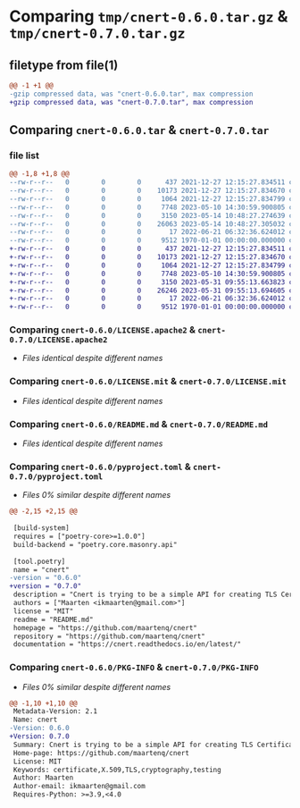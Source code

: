 # Comparing `tmp/cnert-0.6.0.tar.gz` & `tmp/cnert-0.7.0.tar.gz`

## filetype from file(1)

```diff
@@ -1 +1 @@
-gzip compressed data, was "cnert-0.6.0.tar", max compression
+gzip compressed data, was "cnert-0.7.0.tar", max compression
```

## Comparing `cnert-0.6.0.tar` & `cnert-0.7.0.tar`

### file list

```diff
@@ -1,8 +1,8 @@
--rw-r--r--   0        0        0      437 2021-12-27 12:15:27.834511 cnert-0.6.0/LICENSE
--rw-r--r--   0        0        0    10173 2021-12-27 12:15:27.834670 cnert-0.6.0/LICENSE.apache2
--rw-r--r--   0        0        0     1064 2021-12-27 12:15:27.834799 cnert-0.6.0/LICENSE.mit
--rw-r--r--   0        0        0     7748 2023-05-10 14:30:59.900805 cnert-0.6.0/README.md
--rw-r--r--   0        0        0     3150 2023-05-14 10:48:27.274639 cnert-0.6.0/pyproject.toml
--rw-r--r--   0        0        0    26063 2023-05-14 10:48:27.305032 cnert-0.6.0/src/cnert/__init__.py
--rw-r--r--   0        0        0       17 2022-06-21 06:32:36.624012 cnert-0.6.0/src/cnert/py.typed
--rw-r--r--   0        0        0     9512 1970-01-01 00:00:00.000000 cnert-0.6.0/PKG-INFO
+-rw-r--r--   0        0        0      437 2021-12-27 12:15:27.834511 cnert-0.7.0/LICENSE
+-rw-r--r--   0        0        0    10173 2021-12-27 12:15:27.834670 cnert-0.7.0/LICENSE.apache2
+-rw-r--r--   0        0        0     1064 2021-12-27 12:15:27.834799 cnert-0.7.0/LICENSE.mit
+-rw-r--r--   0        0        0     7748 2023-05-10 14:30:59.900805 cnert-0.7.0/README.md
+-rw-r--r--   0        0        0     3150 2023-05-31 09:55:13.663823 cnert-0.7.0/pyproject.toml
+-rw-r--r--   0        0        0    26246 2023-05-31 09:55:13.694605 cnert-0.7.0/src/cnert/__init__.py
+-rw-r--r--   0        0        0       17 2022-06-21 06:32:36.624012 cnert-0.7.0/src/cnert/py.typed
+-rw-r--r--   0        0        0     9512 1970-01-01 00:00:00.000000 cnert-0.7.0/PKG-INFO
```

### Comparing `cnert-0.6.0/LICENSE.apache2` & `cnert-0.7.0/LICENSE.apache2`

 * *Files identical despite different names*

### Comparing `cnert-0.6.0/LICENSE.mit` & `cnert-0.7.0/LICENSE.mit`

 * *Files identical despite different names*

### Comparing `cnert-0.6.0/README.md` & `cnert-0.7.0/README.md`

 * *Files identical despite different names*

### Comparing `cnert-0.6.0/pyproject.toml` & `cnert-0.7.0/pyproject.toml`

 * *Files 0% similar despite different names*

```diff
@@ -2,15 +2,15 @@
 
 [build-system]
 requires = ["poetry-core>=1.0.0"]
 build-backend = "poetry.core.masonry.api"
 
 [tool.poetry]
 name = "cnert"
-version = "0.6.0"
+version = "0.7.0"
 description = "Cnert is trying to be a simple API for creating TLS Certificates testing purposes."
 authors = ["Maarten <ikmaarten@gmail.com>"]
 license = "MIT"
 readme = "README.md"
 homepage = "https://github.com/maartenq/cnert"
 repository = "https://github.com/maartenq/cnert"
 documentation = "https://cnert.readthedocs.io/en/latest/"
```

### Comparing `cnert-0.6.0/PKG-INFO` & `cnert-0.7.0/PKG-INFO`

 * *Files 0% similar despite different names*

```diff
@@ -1,10 +1,10 @@
 Metadata-Version: 2.1
 Name: cnert
-Version: 0.6.0
+Version: 0.7.0
 Summary: Cnert is trying to be a simple API for creating TLS Certificates testing purposes.
 Home-page: https://github.com/maartenq/cnert
 License: MIT
 Keywords: certificate,X.509,TLS,cryptography,testing
 Author: Maarten
 Author-email: ikmaarten@gmail.com
 Requires-Python: >=3.9,<4.0
```

